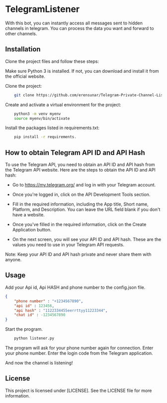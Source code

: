 # TelegramListener

With this bot, you can instantly access all messages sent to hidden channels in telegram. You can process the data you want and forward to other channels.


## Installation
Clone the project files and follow these steps:

Make sure Python 3 is installed. If not, you can download and install it from the official website.

Clone the project:

```bash
    git clone https://github.com/erensunar/Telegram-Private-Channel-Listener
```

Create and activate a virtual environment for the project:

```bash
    python3 -m venv myenv
    source myenv/bin/activate
```
Install the packages listed in requirements.txt:

```bash
    pip install -r requirements.
```

## How to obtain Telegram API ID and API Hash
To use the Telegram API, you need to obtain an API ID and API hash from the Telegram API website. 
Here are the steps to obtain the API ID and API hash:

* Go to https://my.telegram.org/ and log in with your Telegram account.

* Once you're logged in, click on the API Development Tools section.

* Fill in the required information, including the App title, Short name, Platform, and Description. You can leave the URL field blank if you don't have a website.

* Once you've filled in the required information, click on the Create Application button.

* On the next screen, you will see your API ID and API hash. These are the values you need to use in your Telegram API requests.

Note: Keep your API ID and API hash private and never share them with anyone.

## Usage
Add your Api id, Api HASH and phone number to the config.json file.

```json
{
    "phone number" : "+1234567890",
    "api id" : 123456,
    "api hash" : "1122334455eerrttyy11223344",
    "chat id" : -1234567890
}
```
Start the program.

```bash
    python listener.py
```

The program will ask for your phone number again for connection.
Enter your phone number.
Enter the login code from the Telegram application.

And now the channel is listening!


## License
This project is licensed under [LICENSE]. See the LICENSE file for more information.